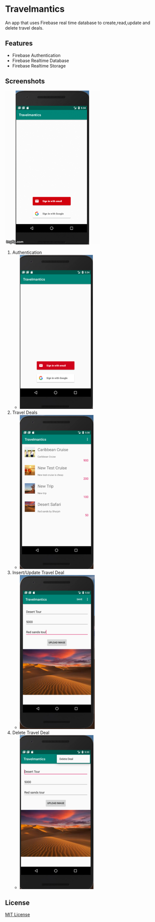 # Travelmantics
An app that uses Firebase real time database to create,read,update and delete travel deals.

## Features
- Firebase Authentication
- Firebase Realtime Database
- Firebase Realtime Storage

## Screenshots

<img src="images/travelmantics.gif" height=500px/>

1. Authentication
   - <img src="images/sc_auth.png" height=500px/>  
2. Travel Deals
   - <img src="images/sc_fetch.png" height=500px/> 
3. Insert/Update Travel Deal
   - <img src="images/sc_add_update.png" height=500px/> 
4. Delete Travel Deal
   - <img src="images/sc_delete.png" height=500px/>

## License
[MIT License](./LICENSE.md)
